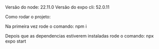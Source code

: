 Versão do node: 22.11.0
Versão do expo cli: 52.0.11

Como rodar o projeto:

   Na primeira vez rode o comando: npm i
   
   Depois que as dependencias estiverem instaladas rode o comando: npx expo start
